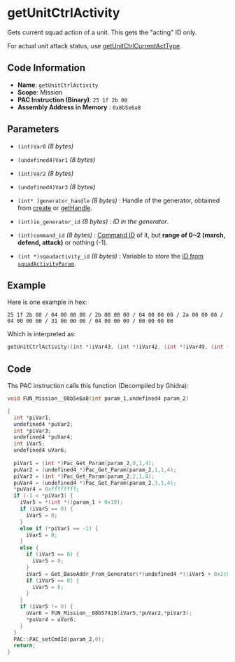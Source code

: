 # getUnitCtrlActivity

Gets current squad action of a unit. This gets the "acting" ID only.

For actual unit attack status, use [getUnitCtrlCurrentActType](./getunitctrlactivity.md).

## Code Information

- **Name**: `getUnitCtrlActivity`
- **Scope**: Mission
- **PAC Instruction (Binary)**: `25 1f 2b 00`
- **Assembly Address in Memory** : `0x8b5e6a8`

## Parameters

- `(int)Var0` *(8 bytes)*
- `(undefined4)Var1` *(8 bytes)*
- `(int)Var2` *(8 bytes)*
- `(undefined4)Var3` *(8 bytes)*

- `(int* )generator_handle` *(8 bytes)* : Handle of the generator, obtained from [create](./create.md) or [getHandle](./gethandle.md).
- `(int)in_generator_id` *(8 bytes)* : *ID in the generator*.
- `(int)command_id` *(8 bytes)* : [Command ID](./guide/reference-table.md#command-ids) of it, but **range of 0~2 (march, defend, attack)** or nothing (-1).
- `(int *)sqaudactivity_id` *(8 bytes)* : Variable to *store* the [ID from `squadActivityParam`](./guide/reference-table.md#squadactivityparam-ids).

## Example

Here is one example in hex:

```25 1f 2b 00 / 04 00 00 00 / 2b 00 00 00 / 04 00 00 00 / 2a 00 00 00 / 04 00 00 00 / 31 00 00 00 / 04 00 00 00 / 00 00 00 00```

Which is interpreted as:

```c
getUnitCtrlActivity((int *)iVar43, (int *)iVar42, (int *)iVar49, (int *)iVar0)
```

## Code

Ths PAC instruction calls this function (Decompiled by Ghidra):

```c
void FUN_Mission__08b5e6a8(int param_1,undefined4 param_2)

{
  int *piVar1;
  undefined4 *puVar2;
  int *piVar3;
  undefined4 *puVar4;
  int iVar5;
  undefined4 uVar6;
  
  piVar1 = (int *)Pac_Get_Param(param_2,0,1,4);
  puVar2 = (undefined4 *)Pac_Get_Param(param_2,1,1,4);
  piVar3 = (int *)Pac_Get_Param(param_2,2,1,4);
  puVar4 = (undefined4 *)Pac_Get_Param(param_2,3,1,4);
  *puVar4 = 0xffffffff;
  if (-1 < *piVar3) {
    iVar5 = *(int *)(param_1 + 0x10);
    if (iVar5 == 0) {
      iVar5 = 0;
    }
    else if (*piVar1 == -1) {
      iVar5 = 0;
    }
    else {
      if (iVar5 == 0) {
        iVar5 = 0;
      }
      iVar5 = Get_BaseAddr_From_Generator(*(undefined4 *)(iVar5 + 0x2c8), *piVar1);
      if (iVar5 == 0) {
        iVar5 = 0;
      }
    }
    if (iVar5 != 0) {
      uVar6 = FUN_Mission__08b57410(iVar5,*puVar2,*piVar3);
      *puVar4 = uVar6;
    }
  }
  PAC::PAC_setCmdId(param_2,0);
  return;
}
```

